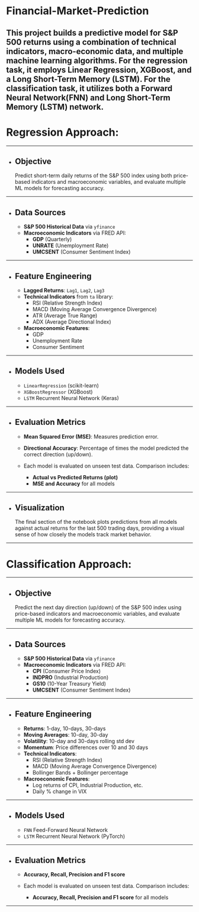 # Financial-Market-Prediction

This project builds a predictive model for **S&P 500 returns** using a combination of **technical indicators**, **macro-economic data**, and multiple machine learning algorithms. For the regression task, it employs **Linear Regression**, **XGBoost**, and a **Long Short-Term Memory** (LSTM).  For the classification task, it utilizes both a **Forward Neural Network**(FNN) and **Long Short-Term Memory** (LSTM) network.
---
# Regression Approach:
---

+ ## Objective

  Predict short-term daily returns of the S&P 500 index using both price-based indicators and macroeconomic variables, and evaluate multiple ML models for forecasting accuracy.

---

+ ## Data Sources

  - **S&P 500 Historical Data** via `yfinance`
  - **Macroeconomic Indicators** via FRED API:
    - **GDP** (Quarterly)
    - **UNRATE** (Unemployment Rate)
    - **UMCSENT** (Consumer Sentiment Index)

---

+ ## Feature Engineering

  - **Lagged Returns**: `Lag1`, `Lag2`, `Lag3`
  - **Technical Indicators** from `ta` library:
    - RSI (Relative Strength Index)
    - MACD (Moving Average Convergence Divergence)
    - ATR (Average True Range)
    - ADX (Average Directional Index)
  - **Macroeconomic Features**:
    - GDP
    - Unemployment Rate
    - Consumer Sentiment

---

+ ## Models Used
  - `LinearRegression` (scikit-learn)
  - `XGBoostRegressor` (XGBoost)
  - `LSTM` Recurrent Neural Network (Keras)

---

+ ## Evaluation Metrics

  - **Mean Squared Error (MSE)**: Measures prediction error.
  - **Directional Accuracy**: Percentage of times the model predicted the correct direction (up/down).

  - Each model is evaluated on unseen test data. Comparison includes:
    - **Actual vs Predicted Returns (plot)**
    - **MSE and Accuracy** for all models

---

+ ## Visualization

  The final section of the notebook plots predictions from all models against actual returns for the last 500 trading days, providing a visual sense of how closely the models track market behavior.

---

# Classification Approach:
---
+ ## Objective


  Predict the next day direction (up/down) of the S&P 500 index using price-based indicators and macroeconomic variables, and evaluate multiple ML models for forecasting accuracy.

---

+ ## Data Sources

  - **S&P 500 Historical Data** via `yfinance`
  - **Macroeconomic Indicators** via FRED API:
    - **CPI** (Consumer Price Index)
    - **INDPRO** (Industrial Production)
    - **GS10** (10-Year Treasury Yield)
    - **UMCSENT** (Consumer Sentiment Index)

---

+ ## Feature Engineering

  - **Returns**: 1-day, 10-days, 30-days
  - **Moving Averages**: 10-day, 30-day
  - **Volatility**: 10-day  and 30-days rolling std dev
  - **Momentum**: Price differences over 10 and 30 days
  - **Technical Indicators**:
    - RSI (Relative Strength Index)
    - MACD (Moving Average Convergence Divergence)
    - Bollinger Bands + Bollinger percentage
  - **Macroeconomic Features**:
    - Log returns of CPI, Industrial Production, etc.
    - Daily % change in VIX

---

+ ## Models Used
  - `FNN` Feed-Forward Neural Network
  - `LSTM` Recurrent Neural Network (PyTorch)

---

+ ## Evaluation Metrics

  - **Accuracy, Recall, Precision and F1 score**

  - Each model is evaluated on unseen test data. Comparison includes:
    - **Accuracy, Recall, Precision and F1 score** for all models

---

